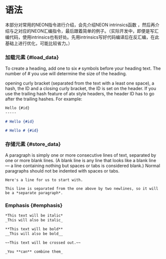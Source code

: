 # 语法

本部分对常用的NEON指令进行介绍，会先介绍NEON intrinsics函数 ，然后再介绍与之对应的NEON汇编指令，最后跟着简单的例子。（实际开发中，即便是写汇编代码，使用intrinsics也有好处。先用intrinsics写好代码编译后在反汇编，在此基础上进行优化，可能比较省力。）

### 加载元素 {#load_data}

To create a heading, add one to six `#` symbols before your heading text. The number of # you use will determine the size of the heading.

opening curly bracket (separated from the text with a least one space), a hash, the ID and a closing curly bracket, the ID is set on the header. If you use the trailing hash feature of atx style headers, the header ID has to go after the trailing hashes. For example:

```markdown
Hello {#id}
-----

# Hello {#id}

# Hello # {#id}
```

### 存储元素 {#store_data}

A paragraph is simply one or more consecutive lines of text, separated by one or more blank lines. (A blank line is any line that looks like a blank line — a line containing nothing but spaces or tabs is considered blank.) Normal paragraphs should not be indented with spaces or tabs.

```
Here's a line for us to start with.

This line is separated from the one above by two newlines, so it will be a *separate paragraph*.
```

### Emphasis {#emphasis}

```markdown
*This text will be italic*
_This will also be italic_

**This text will be bold**
__This will also be bold__

~~This text will be crossed out.~~

_You **can** combine them_
```
